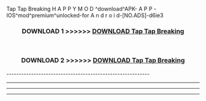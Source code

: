  Tap Tap Breaking  H A P P Y M O D ^download^APK- A P P -IOS^mod^premium^unlocked-for A n d r o i d-[NO.ADS]-d6ie3



<div align="center">

<h3>DOWNLOAD 1 >>>>>> <a href="https://en-mod.web.app/?en= Tap Tap Breaking ">DOWNLOAD Tap Tap Breaking  </a></h3><br>

<h3>DOWNLOAD 2 >>>>>> <a href="https://en-mod.web.app/?en= Tap Tap Breaking ">DOWNLOAD Tap Tap Breaking  </a></h3>

</div>
----------------------------------------------------------

----------------------------------------------------------

----------------------------------------------------------

----------------------------------------------------------



